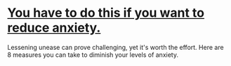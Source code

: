 
# [You have to do this if you want to reduce anxiety.](https://www.mindhaste.com/t/anxiety/you-have-to-do-this-if-you-want-to-reduce-anxiety-105)

Lessening unease can prove challenging, yet it's worth the effort. Here are 8 measures you can take to diminish your levels of anxiety.
    